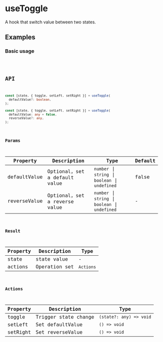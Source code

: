 # useToggle

A hook that switch value between two states.

## Examples

### Basic usage

<demo src="./demo/demo.vue"
  language="vue"
  title="Basic usage"
  desc="click the button, look at the value.">
</demo>

<code src="./demo/demo1.tsx" />

## API

```typescript
const [state, { toggle, setLeft, setRight }] = useToggle(
  defaultValue?: boolean,
);

const [state, { toggle, setLeft, setRight }] = useToggle(
  defaultValue: any = false,
  reverseValue?: any,
);
```

### Params

| Property     | Description                   | Type                                             | Default |
| ------------ | ----------------------------- | ------------------------------------------------ | ------- |
| defaultValue | Optional，set a default value | `number` \| `string` \| `boolean` \| `undefined` | false   |
| reverseValue | Optional，set a reverse value | `number` \| `string` \| `boolean` \| `undefined` | -       |

### Result

| Property | Description   | Type      |
| -------- | ------------- | --------- |
| state    | state value   | -         |
| actions  | Operation set | `Actions` |

### Actions

| Property | Description          | Type                    |
| -------- | -------------------- | ----------------------- |
| toggle   | Trigger state change | `(state?: any) => void` |
| setLeft  | Set defaultValue     | `() => void`            |
| setRight | Set reverseValue     | `() => void`            |
